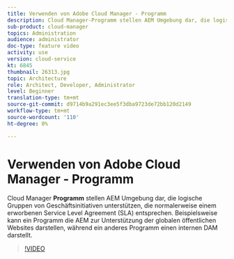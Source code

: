 ```yaml
---
title: Verwenden von Adobe Cloud Manager - Programm
description: Cloud Manager-Programm stellen AEM Umgebung dar, die logische Geschäftsinitiativen unterstützen, die in der Regel einem erworbenen Service Level Agreement (SLA) entsprechen. Beispielsweise kann ein Programm die AEM zur Unterstützung der globalen öffentlichen Websites darstellen, während ein anderes Programm einen internen DAM darstellt.
sub-product: cloud-manager
topics: Administration
audience: administrator
doc-type: feature video
activity: use
version: cloud-service
kt: 6845
thumbnail: 26313.jpg
topic: Architecture
role: Architect, Developer, Administrator
level: Beginner
translation-type: tm+mt
source-git-commit: d9714b9a291ec3ee5f3dba9723de72bb120d2149
workflow-type: tm+mt
source-wordcount: '110'
ht-degree: 0%

---
```



# Verwenden von Adobe Cloud Manager - Programm

Cloud Manager **Programm** stellen AEM Umgebung dar, die logische Gruppen von Geschäftsinitiativen unterstützen, die normalerweise einem erworbenen Service Level Agreement (SLA) entsprechen. Beispielsweise kann ein Programm die AEM zur Unterstützung der globalen öffentlichen Websites darstellen, während ein anderes Programm einen internen DAM darstellt.

>[!VIDEO](https://video.tv.adobe.com/v/26313/?quality=12&learn=on&hidetitle=true)
